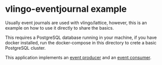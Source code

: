 vlingo-eventjournal example
===========================

Usually event journals are used with vlingo/lattice, however, this is
an example on how to use it directly to share the basics.

This requires a PostgreSQL database running in your machine, if you
have docker installed, run the docker-compose in this directory to crete
a basic PostgreSQL cluster.

This application implements an [event producer](src/main/java/io/vlingo/eventjournal/counter/CounterActor.java) 
and an [event consumer](src/main/java/io/vlingo/eventjournal/counter/CounterQueryActor.java).

